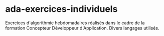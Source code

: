# ada-exercices-individuels

Exercices d'algorithmie hebdomadaires réalisés dans le cadre de la formation Concepteur Développeur d'Application.
Divers langages utilisés.
